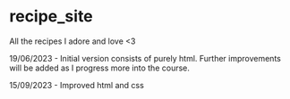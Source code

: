 # recipe_site
All the recipes I adore and love &lt;3

19/06/2023 - Initial version consists of purely html. Further improvements will be added as I progress more into the course. 

15/09/2023 - Improved html and css
